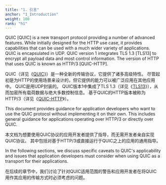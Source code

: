 ```yaml
---
title: "1. 引言"
anchor: "1_Introduction"
weight: 100
rank: "h1"
---
```


QUIC [QUIC] is a new transport protocol providing a number of advanced features. While initially designed for the HTTP use case, it provides capabilities that can be used with a much wider variety of applications. QUIC is encapsulated in UDP. QUIC version 1 integrates TLS 1.3 [TLS13] to encrypt all payload data and most control information. The version of HTTP that uses QUIC is known as HTTP/3 [QUIC-HTTP].

QUIC（详见《[QUIC](../RFC9000_Chinese_Simplified)》）是一种全新的传输协议，它提供了诸多高级特性。
尽管起初是为HTTP的使用场景来设计的，但它提供的能力可以被广泛应用在其他应用中。
QUIC是用UDP封装的。
QUIC版本1中集成了TLS 1.3（详见《[TLS13](https://www.rfc-editor.org/info/rfc8446)》），从而加密所有载荷数据与绝大多数控制信息。
基于QUIC的HTTP版本被称为HTTP/3（详见《[QUIC-HTTP](../RFC9114_Chinese_Simplified)》）。

This document provides guidance for application developers who want to use the QUIC protocol without implementing it on their own. This includes general guidance for applications operating over HTTP/3 or directly over QUIC.

本文档为想要使用QUIC协议的应用开发者提供了指导，而无需开发者亲自实现QUIC协议。
其中包括对基于HTTP/3或直接运行于QUIC之上的应用的通用指导。

In the following sections, we discuss specific caveats to QUIC's applicability and issues that application developers must consider when using QUIC as a transport for their applications.

在后续的章节中，我们讨论了针对QUIC适用范围的警告和应用开发者在将QUIC用作其应用的传输方式时必须考虑的问题。
